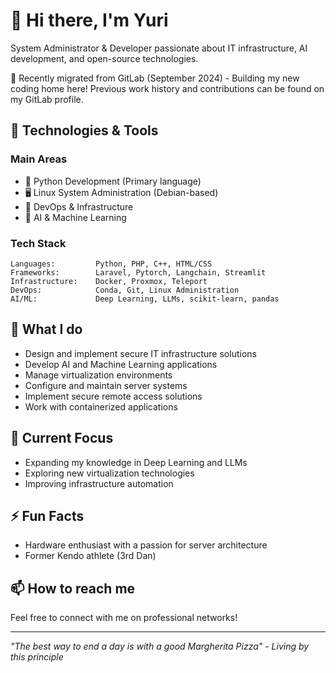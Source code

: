 # 👋 Hi there, I'm Yuri

System Administrator & Developer passionate about IT infrastructure, AI development, and open-source technologies.

🔄 Recently migrated from GitLab (September 2024) - Building my new coding home here! Previous work history and contributions can be found on my GitLab profile.

## 🔧 Technologies & Tools

### Main Areas
- 🐍 Python Development (Primary language)
- 🖥️ Linux System Administration (Debian-based)
- 🚀 DevOps & Infrastructure
- 🤖 AI & Machine Learning

### Tech Stack
```text
Languages:         Python, PHP, C++, HTML/CSS
Frameworks:        Laravel, Pytorch, Langchain, Streamlit
Infrastructure:    Docker, Proxmox, Teleport
DevOps:            Conda, Git, Linux Administration
AI/ML:             Deep Learning, LLMs, scikit-learn, pandas
```

## 💼 What I do
- Design and implement secure IT infrastructure solutions
- Develop AI and Machine Learning applications
- Manage virtualization environments
- Configure and maintain server systems
- Implement secure remote access solutions
- Work with containerized applications

## 🌱 Current Focus
- Expanding my knowledge in Deep Learning and LLMs
- Exploring new virtualization technologies
- Improving infrastructure automation

## ⚡ Fun Facts
- Hardware enthusiast with a passion for server architecture
- Former Kendo athlete (3rd Dan)

## 📫 How to reach me
Feel free to connect with me on professional networks!

---
*"The best way to end a day is with a good Margherita Pizza" - Living by this principle*
